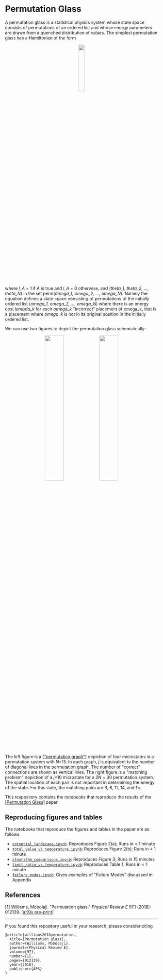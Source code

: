 # Permutation Glass

A permutation glass is a statistical physics system whose state space consists of permutations of an ordered list and whose energy parameters are drawn from a quenched distribution of values. The simplest permutation glass has a Hamiltonian of the form

<p align="center">
<img src = "https://user-images.githubusercontent.com/8810308/113522608-fd638b80-956f-11eb-9f6d-18d583e246c2.png" width = "20%">
  </p>
  
 where _I_A_ = 1 if _A_ is true and _I_A_ = 0 otherwise, and (_theta_1, theta_2, ..., theta_N_) in the set perm(_omega_1, omega_2, ..., omega_N_). Namely the equation defines a state space consisting of permutations of the initially ordered list (_omega_1, omega_2, ..., omega_N_) where there is an energy cost _lambda_k_ for each _omega_k_ "incorrect" placement of omega_k, that is a placement where _omega_k_ is not in its original position in the initially ordered list. 
 
We can use two figures to depict the permutation glass schematically:

<p align="center">
<img align = "center" src = "https://user-images.githubusercontent.com/8810308/113324254-e8bf9300-92e4-11eb-8323-002351b793c7.png" width = "35%" padding = 10px>
  <img align = "center" src = "https://user-images.githubusercontent.com/8810308/113324506-2fad8880-92e5-11eb-971e-29c5a2a34ab9.png" width = "35%" padding = "10px">
</p>

The left figure is a [["permutation graph"]](https://en.wikipedia.org/wiki/Permutation_graph) depiction of four microstates in a permutation system with _N_=15. In each graph, _j_ is equivalent to the number of diagonal lines in the permutation graph. The number of "correct" connections are shown as vertical lines. The right figure is a "matching problem" depiction of a _j_=10 microstate for a _2N_ = 30 permutation system. The spatial location of each pair is not important in determining the energy of the state. For this state, the matching pairs are 3, 6, 11, 14, and 15. 
 
 This respository contains the notebooks that reproduce the results of the [[Permutation Glass]](https://arxiv.org/pdf/1801.03231.pdf) paper


## Reproducing figures and tables

The notebooks that reproduce the figures and tables in the paper are as follows

- [`potential_landscape.ipynb`](https://github.com/mowillia/largeNKP/blob/main/potential_landscape.ipynb): Reproduces Figure 2(a); Runs in < 1 minute
- [`total_value_vs_temperature.ipynb`](https://github.com/mowillia/largeNKP/blob/main/total_value_vs_temperature.ipynb): Reproduces Figure 2(b); Runs in < 1 minute
- [`algorithm_comparisons.ipynb`](https://github.com/mowillia/largeNKP/blob/main/algorithm_comparisons.ipynb): Reproduces Figure 3; Runs in 15 minutes
- [`limit_ratio_vs_temperature.ipynb`](https://github.com/mowillia/largeNKP/blob/main/limit_ratio_vs_temperature.ipynb): Reproduces Table 1; Runs in < 1 minute
- [`failure_modes.ipynb`](https://github.com/mowillia/largeNKP/blob/main/failure_modes.ipynb): Gives examples of "Failure Modes" discussed in Appendix


## References
[1] Williams, Mobolaji. "Permutation glass." *Physical Review E* 97.1 (2018): 012139. [[arXiv pre-print]](https://arxiv.org/pdf/1801.03231.pdf)

---

If you found this repository useful in your research, please consider citing
```
@article{williams2018permutation,
  title={Permutation glass},
  author={Williams, Mobolaji},
  journal={Physical Review E},
  volume={97},
  number={1},
  pages={012139},
  year={2018},
  publisher={APS}
}
```
